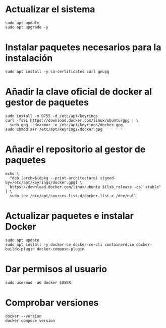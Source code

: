 # Actualizar el sistema
```
sudo apt update
sudo apt upgrade -y
```

# Instalar paquetes necesarios para la instalación
```
sudo apt install -y ca-certificates curl gnupg
```

# Añadir la clave oficial de docker al gestor de paquetes
```
sudo install -m 0755 -d /etc/apt/keyrings
curl -fsSL https://download.docker.com/linux/ubuntu/gpg | \
  sudo gpg --dearmor -o /etc/apt/keyrings/docker.gpg
sudo chmod a+r /etc/apt/keyrings/docker.gpg
```

# Añadir el repositorio al gestor de paquetes
```
echo \
  "deb [arch=$(dpkg --print-architecture) signed-by=/etc/apt/keyrings/docker.gpg] \
  https://download.docker.com/linux/ubuntu $(lsb_release -cs) stable" | \
  sudo tee /etc/apt/sources.list.d/docker.list > /dev/null
```

# Actualizar paquetes e instalar Docker
```
sudo apt update
sudo apt install -y docker-ce docker-ce-cli containerd.io docker-buildx-plugin docker-compose-plugin
```

# Dar permisos al usuario
```
sudo usermod -aG docker $USER
```

# Comprobar versiones
```
docker --version
docker compose version
```